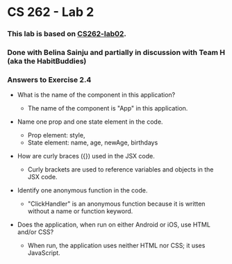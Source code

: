 # CS 262 - Lab 2

### This lab is based on [CS262-lab02](https://cs.calvin.edu/courses/cs/262/kvlinden/02management/lab.html).

### Done with Belina Sainju and partially in discussion with Team H (aka the HabitBuddies)

### Answers to Exercise 2.4
   * What is the name of the component in this application?
      * The name of the component is "App" in this application.

   * Name one prop and one state element in the code.
      * Prop element: style,  
      * State element: name, age, newAge, birthdays

   * How are curly braces ({}) used in the JSX code.
      * Curly brackets are used to reference variables and objects in the JSX code.
   
   * Identify one anonymous function in the code.
      * "ClickHandler" is an anonymous function because it is written without a name or function keyword.

   * Does the application, when run on either Android or iOS, use HTML and/or CSS?
      * When run, the application uses neither HTML nor CSS; it uses JavaScript.
